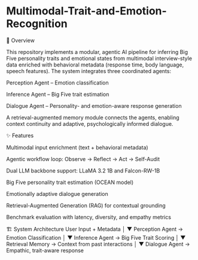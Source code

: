 # Multimodal-Trait-and-Emotion-Recognition
📌 Overview

This repository implements a modular, agentic AI pipeline for inferring Big Five personality traits and emotional states from multimodal interview-style data enriched with behavioral metadata (response time, body language, speech features).
The system integrates three coordinated agents:

Perception Agent – Emotion classification

Inference Agent – Big Five trait estimation

Dialogue Agent – Personality- and emotion-aware response generation

A retrieval-augmented memory module connects the agents, enabling context continuity and adaptive, psychologically informed dialogue.

✨ Features

Multimodal input enrichment (text + behavioral metadata)

Agentic workflow loop: Observe → Reflect → Act → Self-Audit

Dual LLM backbone support: LLaMA 3.2 1B and Falcon-RW-1B

Big Five personality trait estimation (OCEAN model)

Emotionally adaptive dialogue generation

Retrieval-Augmented Generation (RAG) for contextual grounding

Benchmark evaluation with latency, diversity, and empathy metrics


🏗 System Architecture
User Input + Metadata
       │
       ▼
 Perception Agent  →  Emotion Classification
       │
       ▼
 Inference Agent   →  Big Five Trait Scoring
       │
       ▼
 Retrieval Memory  →  Context from past interactions
       │
       ▼
 Dialogue Agent    →  Empathic, trait-aware response
